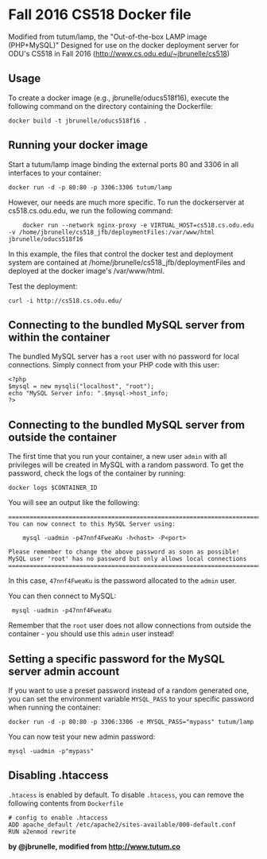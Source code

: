 Fall 2016 CS518 Docker file
=================

Modified from tutum/lamp, the "Out-of-the-box LAMP image (PHP+MySQL)"
Designed for use on the docker deployment server for ODU's CS518 
in Fall 2016 (http://www.cs.odu.edu/~jbrunelle/cs518)


Usage
-----

To create a docker image (e.g., jbrunelle/oducs518f16), execute the following command on the directory containing the Dockerfile:

	docker build -t jbrunelle/oducs518f16 .



Running your docker image
------------------------------

Start a tutum/lamp image binding the external ports 80 and 3306 in all interfaces to your container:

	docker run -d -p 80:80 -p 3306:3306 tutum/lamp

However, our needs are much more specific. To run the dockerserver at cs518.cs.odu.edu, we run the following command: 

        docker run --network nginx-proxy -e VIRTUAL_HOST=cs518.cs.odu.edu -v /home/jbrunelle/cs518_jfb/deploymentFiles:/var/www/html jbrunelle/oducs518f16

In this example, the files that control the docker test and deployment system are contained at /home/jbrunelle/cs518_jfb/deploymentFiles and deployed at the docker image's /var/www/html.

Test the deployment:

	curl -i http://cs518.cs.odu.edu/



Connecting to the bundled MySQL server from within the container
----------------------------------------------------------------

The bundled MySQL server has a `root` user with no password for local connections.
Simply connect from your PHP code with this user:

	<?php
	$mysql = new mysqli("localhost", "root");
	echo "MySQL Server info: ".$mysql->host_info;
	?>


Connecting to the bundled MySQL server from outside the container
-----------------------------------------------------------------

The first time that you run your container, a new user `admin` with all privileges 
will be created in MySQL with a random password. To get the password, check the logs
of the container by running:

	docker logs $CONTAINER_ID

You will see an output like the following:

	========================================================================
	You can now connect to this MySQL Server using:

	    mysql -uadmin -p47nnf4FweaKu -h<host> -P<port>

	Please remember to change the above password as soon as possible!
	MySQL user 'root' has no password but only allows local connections
	========================================================================

In this case, `47nnf4FweaKu` is the password allocated to the `admin` user.

You can then connect to MySQL:

	 mysql -uadmin -p47nnf4FweaKu

Remember that the `root` user does not allow connections from outside the container - 
you should use this `admin` user instead!


Setting a specific password for the MySQL server admin account
--------------------------------------------------------------

If you want to use a preset password instead of a random generated one, you can
set the environment variable `MYSQL_PASS` to your specific password when running the container:

	docker run -d -p 80:80 -p 3306:3306 -e MYSQL_PASS="mypass" tutum/lamp

You can now test your new admin password:

	mysql -uadmin -p"mypass"


Disabling .htaccess
--------------------

`.htacess` is enabled by default. To disable `.htacess`, you can remove the following contents from `Dockerfile`

	# config to enable .htaccess
    ADD apache_default /etc/apache2/sites-available/000-default.conf
    RUN a2enmod rewrite


**by @jbrunelle, modified from http://www.tutum.co**
